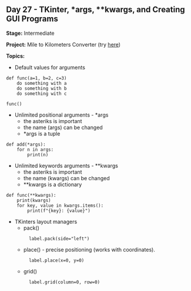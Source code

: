 ## Day 27 - TKinter, *args, **kwargs, and Creating GUI Programs

**Stage:** Intermediate

**Project:** Mile to Kilometers Converter (try [here]())

**Topics:**
* Default values for arguments
```
def func(a=1, b=2, c=3)
    do something with a
    do something with b
    do something with c
    
func()
```

* Unlimited positional arguments - *args
  - the asteriks is important 
  - the name (args) can be changed
  - *args is a tuple
```
def add(*args):
    for n in args:
        print(n)
```

* Unlimited keywords arguments - **kwargs
  - the asteriks is important 
  - the name (kwargs) can be changed
  - **kwargs is a dictionary
```
def func(**kwargs):
    print(kwargs)
    for key, value in kwargs.items():
        print(f"{key}: {value}")
```

* TKinters layout managers
  - pack()
    ```
      label.pack(side="left")
    ```
  - place() - precise positioning (works with coordinates).
    ```
      label.place(x=0, y=0)
    ```
  - grid()
    ```
      label.grid(column=0, row=0)
    ```